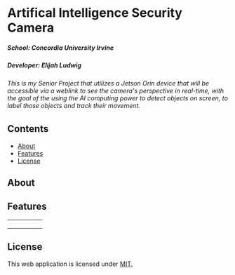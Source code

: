# Artifical Intelligence Security Camera
##### School: Concordia University Irvine
##### Developer: Elijah Ludwig


###### _This is my Senior Project that utilizes a Jetson Orin device that will be accessible via a weblink to see the camera's perspective in real-time, with the goal of the using the AI computing power to detect objects on screen, to label those objects and track their movement._

## Contents
- [About](#about)
- [Features](#features)
- [License](#license)

## About

## Features
|  |  |   |  |  |
|--|--|--|--|--|
|  |  | |  |  |
|  |  | |  |  |
|  |  |  |  |  |

## License
This web application is licensed under [MIT.](https://github.com/eludwig17/AI-Security-Camera/blob/main/LICENSE)
